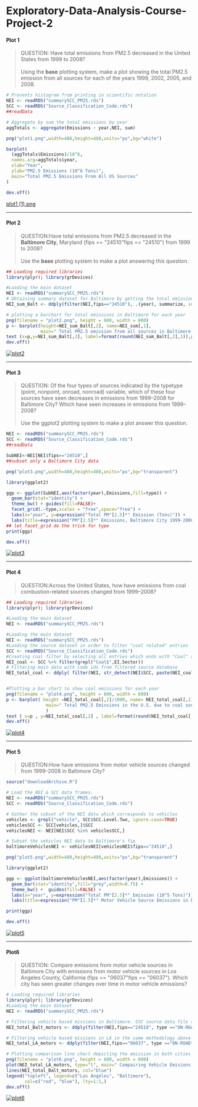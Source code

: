 # Exploratory-Data-Analysis-Course-Project-2

#### Plot 1

> QUESTION: Have total emissions from PM2.5 decreased in the United States from 1999 to 2008? <br><br>
> Using the <b>base</b> plotting system, make a plot showing the total PM2.5 emission from all sources for each of the years 1999, 2002, 2005, and 2008.

``` r
# Prevents histogram from printing in scientific notation
NEI <- readRDS("summarySCC_PM25.rds")
SCC <- readRDS("Source_Classification_Code.rds")
##readData

# Aggregate by sum the total emissions by year
aggTotals <- aggregate(Emissions ~ year,NEI, sum)

png("plot1.png",width=480,height=480,units="px",bg="white")

barplot(
  (aggTotals$Emissions)/10^6,
  names.arg=aggTotals$year,
  xlab="Year",
  ylab="PM2.5 Emissions (10^6 Tons)",
  main="Total PM2.5 Emissions From All US Sources"
)

dev.off()

```
[plot1 (1).png](https://github.com/5jiaxiang/exploratory-data-analysis-course-project-2/blob/main/plot1%20(1).png)


****

#### Plot 2

> QUESTION:Have total emissions from PM2.5 decreased in the <b>Baltimore City</b>, Maryland (fips == "24510"fips == "24510") from 1999 to 2008?<br><br>
> Use the <b>base</b> plotting system to make a plot answering this question.


``` r
## Loading required libraries
library(plyr); library(grDevices)

#Loading the main dataset
NEI <- readRDS("summarySCC_PM25.rds")
# Obtaining summary dataset for Baltimore by getting the total emissions for each yeari using fips=="24510" argument
NEI_sum_Balt <- ddply(filter(NEI,fips=="24510"), .(year), summarize, sum=sum(Emissions))

# plotting a barchart for total emissions in Baltimore for each year
png(filename = "plot2.png", height = 600, width = 600)  
p <- barplot(height=NEI_sum_Balt[,2], name=NEI_sum[,1],
             main=" Total PM2.5 emission from all sources in Baltimore ", ylab="PM25 Emission", xlab="year", ylim=c(0,4000))
text (x=p,y=NEI_sum_Balt[,2], label=format(round(NEI_sum_Balt[,2],1)),pos=1)
dev.off()      
```
[![plot2](https://github.com/kannbaba/Exploratory-Data-Analysis-Course-Project-2/assets/6490466/337f62d5-c966-4e4a-baa0-ec4359561b3e)](https://github.com/5jiaxiang/exploratory-data-analysis-course-project-2/blob/main/plot2%20(1).png)



****

#### Plot 3
> QUESTION: Of the four types of sources indicated by the typetype (point, nonpoint, onroad, nonroad) variable, which of these four sources have seen decreases in emissions from 1999–2008 for Baltimore City? Which have seen increases in emissions from 1999–2008? <br><br>
> Use the ggplot2 plotting system to make a plot answer this question.
``` r
NEI <- readRDS("summarySCC_PM25.rds")
SCC <- readRDS("Source_Classification_Code.rds")
##readData

SubNEI<-NEI[NEI$fips=="24510",]
##subset only a Baltimore City data

png("plot3.png",width=480,height=480,units="px",bg="transparent")

library(ggplot2)

ggp <- ggplot(SubNEI,aes(factor(year),Emissions,fill=type)) +
  geom_bar(stat="identity") +
  theme_bw() + guides(fill=FALSE)+
  facet_grid(.~type,scales = "free",space="free") + 
  labs(x="year", y=expression("Total PM"[2.5]*" Emission (Tons)")) + 
  labs(title=expression("PM"[2.5]*" Emissions, Baltimore City 1999-2008 by Source Type"))
## let facet_grid do the trick for type
print(ggp)

dev.off()
```
[![plot3](https://github.com/kannbaba/Exploratory-Data-Analysis-Course-Project-2/assets/6490466/f1fd9d7f-a599-456e-9f28-5e95551c6d26)](https://github.com/5jiaxiang/exploratory-data-analysis-course-project-2/blob/main/plot3%20(1).png)


****

#### Plot 4
> QUESTION:Across the United States, how have emissions from coal combustion-related sources changed from 1999–2008?

``` r
## Loading required libraries
library(plyr); library(grDevices)

#Loading the main dataset
NEI <- readRDS("summarySCC_PM25.rds")

#Loading the main dataset
NEI <- readRDS("summarySCC_PM25.rds")
#Loading the source dataset in order to filter "coal related" entries
SCC <- readRDS("Source_Classification_Code.rds")
#Creating coal filter by selecting all entries which ends with "Coal" at EI.Sector column
NEI_coal <- SCC %>% filter(grepl("Coal$",EI.Sector))
# Filtering main data with code ids from filtered source database
NEI_total_coal <- ddply( filter(NEI, str_detect(NEI$SCC, paste(NEI_coal[,1], collapse="|"))), .(year), summarize, total=sum(Emissions))


#Plotting a bar chart to show coal emissions for each year
png(filename = "plot4.png", height = 600, width = 600)  
p <- barplot( height =NEI_total_coal[,2]/1000, name= NEI_total_coal[,1],
               main=" Total PM2.5 Emissions in the U.S. due to coal sources ", ylab="PM25 Emission (tonnes) ", xlab="year", ylim=c(0,600)
               )
text ( x=p , y=NEI_total_coal[,2] , label=format(round(NEI_total_coal[,2],1)) , pos=1)
dev.off()
```
[![plot4](https://github.com/kannbaba/Exploratory-Data-Analysis-Course-Project-2/assets/6490466/c68433d7-757b-412a-8d58-f514ada2f788)
](https://github.com/5jiaxiang/exploratory-data-analysis-course-project-2/blob/main/plot4%20(1).png)



****

#### Plot 5

> QUESTION:How have emissions from motor vehicle sources changed from 1999–2008 in Baltimore City?


``` r
source("downloadArchive.R")

# Load the NEI & SCC data frames.
NEI <- readRDS("summarySCC_PM25.rds")
SCC <- readRDS("Source_Classification_Code.rds")

# Gather the subset of the NEI data which corresponds to vehicles
vehicles <- grepl("vehicle", SCC$SCC.Level.Two, ignore.case=TRUE)
vehiclesSCC <- SCC[vehicles,]$SCC
vehiclesNEI <- NEI[NEI$SCC %in% vehiclesSCC,]

# Subset the vehicles NEI data to Baltimore's fip
baltimoreVehiclesNEI <- vehiclesNEI[vehiclesNEI$fips=="24510",]

png("plot5.png",width=480,height=480,units="px",bg="transparent")

library(ggplot2)

ggp <- ggplot(baltimoreVehiclesNEI,aes(factor(year),Emissions)) +
  geom_bar(stat="identity",fill="grey",width=0.75) +
  theme_bw() +  guides(fill=FALSE) +
  labs(x="year", y=expression("Total PM"[2.5]*" Emission (10^5 Tons)")) + 
  labs(title=expression("PM"[2.5]*" Motor Vehicle Source Emissions in Baltimore from 1999-2008"))

print(ggp)

dev.off()
```
[![plot5](https://github.com/kannbaba/Exploratory-Data-Analysis-Course-Project-2/assets/6490466/6f3f4456-d59b-4eaf-9953-94a353bd5e55)](https://github.com/5jiaxiang/exploratory-data-analysis-course-project-2/blob/main/plot5.png)


****

#### Plot6

> QUESTION: Compare emissions from motor vehicle sources in Baltimore City with emissions from motor vehicle sources in Los Angeles County, California (fips == "06037"fips == "06037"). Which city has seen greater changes over time in motor vehicle emissions?

``` r
# Loading required libraries
library(plyr); library(grDevices)
#Loading the main dataset
NEI <- readRDS("summarySCC_PM25.rds")

# Filtering vehicle based missions in Baltimore. SSC source data file shows that all vehicle related emissions are recorded as "ON-ROAD" type in the main data
NEI_total_Balt_motors <- ddply(filter(NEI,fips=="24510", type =="ON-ROAD"), .(year), summarize, total=sum(Emissions))

# Filtering vehicle based missions in LA in the same methodology above
NEI_total_LA_motors <- ddply(filter(NEI,fips=="06037", type =="ON-ROAD"), .(year), summarize, total=sum(Emissions))

# Plotting comparison line chart depicting the emission in both cities
png(filename = "plot6.png", height = 600, width = 600)  
plot(NEI_total_LA_motors, type="l", main=" Compairing Vehicle Emisions in LA and Baltimore ", ylab="PM25 Emission (tonnes)", col="red", ylim=c(0,5000))
lines(NEI_total_Balt_motors, col="blue")
legend("topleft", legend=c("Los Angeles", "Baltimore"),
       col=c("red", "blue"), lty=1:1,)
dev.off()
```
[![plot6](https://github.com/kannbaba/Exploratory-Data-Analysis-Course-Project-2/assets/6490466/d29ba447-9022-4793-99b4-e30310266cb9)
](https://github.com/5jiaxiang/exploratory-data-analysis-course-project-2/blob/main/plot6.png)
